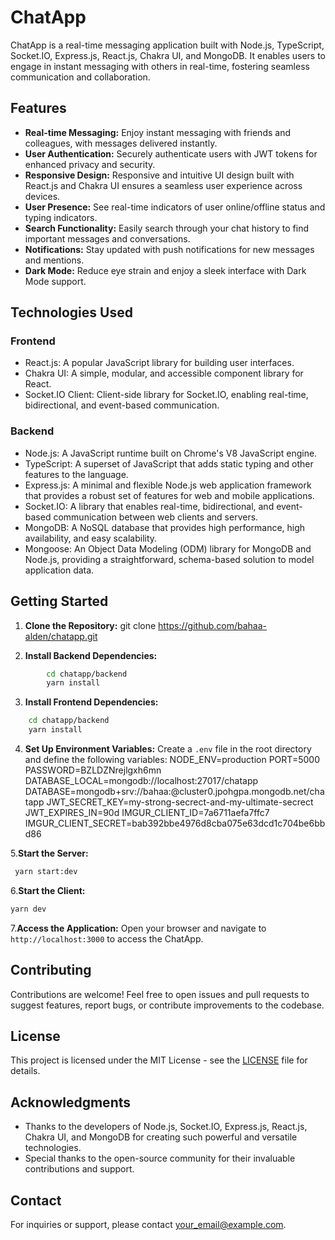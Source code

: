 # ChatApp

ChatApp is a real-time messaging application built with Node.js, TypeScript, Socket.IO, Express.js, React.js, Chakra UI, and MongoDB. It enables users to engage in instant messaging with others in real-time, fostering seamless communication and collaboration.

## Features

- **Real-time Messaging:** Enjoy instant messaging with friends and colleagues, with messages delivered instantly.
- **User Authentication:** Securely authenticate users with JWT tokens for enhanced privacy and security.
- **Responsive Design:** Responsive and intuitive UI design built with React.js and Chakra UI ensures a seamless user experience across devices.
- **User Presence:** See real-time indicators of user online/offline status and typing indicators.
- **Search Functionality:** Easily search through your chat history to find important messages and conversations.
- **Notifications:** Stay updated with push notifications for new messages and mentions.
- **Dark Mode:** Reduce eye strain and enjoy a sleek interface with Dark Mode support.

## Technologies Used

### Frontend

- React.js: A popular JavaScript library for building user interfaces.
- Chakra UI: A simple, modular, and accessible component library for React.
- Socket.IO Client: Client-side library for Socket.IO, enabling real-time, bidirectional, and event-based communication.

### Backend

- Node.js: A JavaScript runtime built on Chrome's V8 JavaScript engine.
- TypeScript: A superset of JavaScript that adds static typing and other features to the language.
- Express.js: A minimal and flexible Node.js web application framework that provides a robust set of features for web and mobile applications.
- Socket.IO: A library that enables real-time, bidirectional, and event-based communication between web clients and servers.
- MongoDB: A NoSQL database that provides high performance, high availability, and easy scalability.
- Mongoose: An Object Data Modeling (ODM) library for MongoDB and Node.js, providing a straightforward, schema-based solution to model application data.

## Getting Started

1. **Clone the Repository:**
   git clone <https://github.com/bahaa-alden/chatapp.git>

2. **Install Backend Dependencies:**

```bash
        cd chatapp/backend
        yarn install
```

3. **Install Frontend Dependencies:**

```bash
    cd chatapp/backend
    yarn install
```

4. **Set Up Environment Variables:**
   Create a `.env` file in the root directory and define the following variables:
   NODE_ENV=production
   PORT=5000
   PASSWORD=BZLDZNrejlgxh6mn
   DATABASE_LOCAL=mongodb://localhost:27017/chatapp
   DATABASE=mongodb+srv://bahaa:<PASSWORD>@cluster0.jpohgpa.mongodb.net/chatapp
   JWT_SECRET_KEY=my-strong-secrect-and-my-ultimate-secrect
   JWT_EXPIRES_IN=90d
   IMGUR_CLIENT_ID=7a6711aefa7ffc7
   IMGUR_CLIENT_SECRET=bab392bbe4976d8cba075e63dcd1c704be6bbd86

5.**Start the Server:**

```bash
 yarn start:dev
```

6.**Start the Client:**

```bash
yarn dev
```

7.**Access the Application:**
Open your browser and navigate to `http://localhost:3000` to access the ChatApp.

## Contributing

Contributions are welcome! Feel free to open issues and pull requests to suggest features, report bugs, or contribute improvements to the codebase.

## License

This project is licensed under the MIT License - see the [LICENSE](LICENSE) file for details.

## Acknowledgments

- Thanks to the developers of Node.js, Socket.IO, Express.js, React.js, Chakra UI, and MongoDB for creating such powerful and versatile technologies.
- Special thanks to the open-source community for their invaluable contributions and support.

## Contact

For inquiries or support, please contact [your_email@example.com](mailto:your_email@example.com).

```

```
